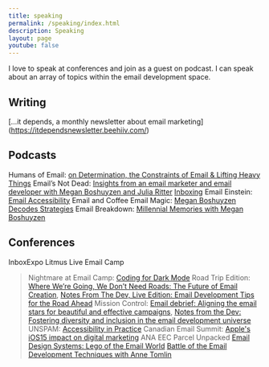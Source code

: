 ```yaml
---
title: speaking
permalink: /speaking/index.html
description: Speaking
layout: page
youtube: false
---
```


I love to speak at conferences and join as a guest on podcast. I can speak about an array of topics within the email development space.




## Writing
[…it depends, a monthly newsletter about email marketing] (https://itdependsnewsletter.beehiiv.com/)

## Podcasts
Humans of Email: [on Determination, the Constraints of Email & Lifting Heavy Things](https://open.spotify.com/episode/3DarF7xEnkF5ILOmIsmxVL?si=76c75340017c4e3e)
Email’s Not Dead: [Insights from an email marketer and email developer with Megan Boshuyzen and Julia Ritter](https://open.spotify.com/episode/2wfxuK7I49CY9J2k0iCVbp?si=b5d03c8afc0942e7)
[Inboxing](https://www.youtube.com/watch?v=6aTbDNbw1RQ&t=12s)
Email Einstein: [Email Accessibility](https://open.spotify.com/episode/2i32fi4EBsFfbKZLjRYy8t?si=49377f26e176472e)
Email and Coffee
Email Magic: [Megan Boshuyzen Decodes Strategies](https://www.youtube.com/watch?v=j4y36aZ7Xek)
Email Breakdown: [Millennial Memories with Megan Boshuyzen](https://www.youtube.com/watch?v=BtB0rdu3NCI)

## Conferences
InboxExpo
Litmus Live
Email Camp
> Nightmare at Email Camp: [Coding for Dark Mode](https://www.youtube.com/watch?v=bzBrf2UHlvU&list=PL0BaQoZdfN0KvGt_nzYA-N5L_7GSCg-cQ&index=8)
> Road Trip Edition: [Where We’re Going, We Don’t Need Roads: The Future of Email Creation](https://www.youtube.com/watch?v=zVLBNemGqe8), [Notes From The Dev, Live Edition: Email Development Tips for the Road Ahead](https://www.youtube.com/watch?v=FHd8frZRIz4&list=PL0BaQoZdfN0Kedl4WtPrBk20eqCuszqoK&index=9)
> Mission Control: [Email debrief: Aligning the email stars for beautiful and effective campaigns](https://www.youtube.com/watch?v=2hzCVF7X7Yk&list=PL0BaQoZdfN0JVsr7-Ry0WxgNCJ4o9KOS2&index=13), [Notes from the Dev: Fostering diversity and inclusion in the email development universe](https://www.youtube.com/watch?v=esrKKhi9JVE&list=PL0BaQoZdfN0JVsr7-Ry0WxgNCJ4o9KOS2&index=17)
UNSPAM: [Accessibility in Practice](https://www.youtube.com/watch?v=HgyO6JzfqzU&t=814s)
Canadian Email Summit: [Apple's iOS15 impact on digital marketing](https://www.youtube.com/watch?v=mXkBZAwrApY)
ANA EEC
Parcel Unpacked
> [Email Design Systems: Lego of the Email World](https://www.youtube.com/watch?v=M_ZbV5WIB74)
> [Battle of the Email Development Techniques with Anne Tomlin](https://www.youtube.com/watch?v=BODOSkN3iCg)
